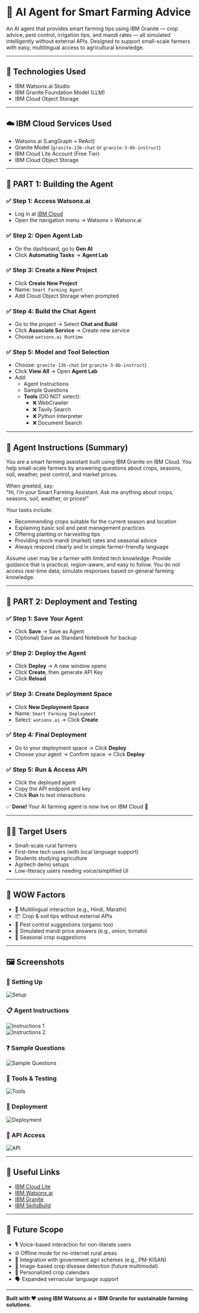 # 🌾 AI Agent for Smart Farming Advice

An AI agent that provides smart farming tips using IBM Granite — crop advice, pest control, irrigation tips, and mandi rates — all simulated intelligently without external APIs. Designed to support small-scale farmers with easy, multilingual access to agricultural knowledge.

---

## 🧠 Technologies Used

- IBM Watsonx.ai Studio  
- IBM Granite Foundation Model (LLM)  
- IBM Cloud Object Storage  

---

## ☁️ IBM Cloud Services Used

- Watsonx.ai (LangGraph + ReAct)  
- Granite Model (`granite-13b-chat` or `granite-3-8b-instruct`)  
- IBM Cloud Lite Account (Free Tier)  
- IBM Cloud Object Storage  

---

## 🧱 PART 1: Building the Agent

### ✅ Step 1: Access Watsonx.ai
- Log in at [IBM Cloud](https://cloud.ibm.com)
- Open the navigation menu → Watsonx > Watsonx.ai

### ✅ Step 2: Open Agent Lab
- On the dashboard, go to **Gen AI**
- Click **Automating Tasks** → **Agent Lab**

### ✅ Step 3: Create a New Project
- Click **Create New Project**
- Name: `Smart Farming Agent`
- Add Cloud Object Storage when prompted

### ✅ Step 4: Build the Chat Agent
- Go to the project → Select **Chat and Build**
- Click **Associate Service** → Create new service
- Choose `watsonx.ai Runtime`

### ✅ Step 5: Model and Tool Selection
- Choose: `granite-13b-chat` (or `granite-3-8b-instruct`)
- Click **View All** → Open **Agent Lab**
- Add:
  - Agent Instructions
  - Sample Questions
  - **Tools** (DO NOT select):
    - ❌ WebCrawler  
    - ❌ Tavily Search  
    - ❌ Python Interpreter  
    - ❌ Document Search  

---

## 🌾 Agent Instructions (Summary)

You are a smart farming assistant built using IBM Granite on IBM Cloud. You help small-scale farmers by answering questions about crops, seasons, soil, weather, pest control, and market prices.

When greeted, say:  
"Hi, I’m your Smart Farming Assistant. Ask me anything about crops, seasons, soil, weather, or prices!"

Your tasks include:
- Recommending crops suitable for the current season and location
- Explaining basic soil and pest management practices
- Offering planting or harvesting tips
- Providing mock mandi (market) rates and seasonal advice
- Always respond clearly and in simple farmer-friendly language

Assume user may be a farmer with limited tech knowledge. Provide guidance that is practical, region-aware, and easy to follow. You do not access real-time data; simulate responses based on general farming knowledge.


---

## 🧪 PART 2: Deployment and Testing

### ✅ Step 1: Save Your Agent
- Click **Save** → Save as Agent  
- (Optional) Save as Standard Notebook for backup

### ✅ Step 2: Deploy the Agent
- Click **Deploy** → A new window opens  
- Click **Create**, then generate API Key  
- Click **Reload**

### ✅ Step 3: Create Deployment Space
- Click **New Deployment Space**  
- Name: `Smart Farming Deployment`  
- Select: `watsonx.ai` → Click **Create**

### ✅ Step 4: Final Deployment
- Go to your deployment space → Click **Deploy**  
- Choose your agent → Confirm space → Click **Deploy**

### ✅ Step 5: Run & Access API
- Click the deployed agent  
- Copy the API endpoint and key  
- Click **Run** to test interactions

✅ **Done!** Your AI farming agent is now live on IBM Cloud 🎉

---

## 👨‍🌾 Target Users

- Small-scale rural farmers  
- First-time tech users (with local language support)  
- Students studying agriculture  
- Agritech demo setups  
- Low-literacy users needing voice/simplified UI  

---

## 🌟 WOW Factors

- 💬 Multilingual interaction (e.g., Hindi, Marathi)  
- 📦 Crop & soil tips without external APIs  
- 🐛 Pest control suggestions (organic too)  
- 🛒 Simulated mandi price answers (e.g., onion, tomato)  
- 📅 Seasonal crop suggestions  

---

## 🖼️ Screenshots

### 🔧 Setting Up
![Setup](https://github.com/user-attachments/assets/4ad8d717-e5d7-44a3-8e4d-332d3ff70c58)

### 📋 Agent Instructions
![Instructions 1](https://github.com/user-attachments/assets/497cbcb8-d424-4f9a-aec3-7fa4615b588c)  
![Instructions 2](https://github.com/user-attachments/assets/cb8ba48b-3196-4a22-8763-2297303de268)

### ❓ Sample Questions
![Sample Questions](https://github.com/user-attachments/assets/9c95f258-ce46-4be9-875e-b0cebe4761c9)

### 🔧 Tools & Testing
![Tools](https://github.com/user-attachments/assets/735df535-8805-4c93-a341-28d688eb3a99)

### 🚀 Deployment
![Deployment](https://github.com/user-attachments/assets/ad8a997e-0c44-411c-bb4a-4acc97a47fbe)

### 🔑 API Access
![API](https://github.com/user-attachments/assets/41458869-874f-441e-8d29-be5d7237774e)

---

## 🔗 Useful Links

- [IBM Cloud Lite](https://cloud.ibm.com/registration)  
- [IBM Watsonx.ai](https://www.ibm.com/products/watsonx-ai)  
- [IBM Granite](https://research.ibm.com/blog/granite-model-series)  
- [IBM SkillsBuild](https://skillsbuild.org/)  

---

## 🎯 Future Scope

- 🎙️ Voice-based interaction for non-literate users  
- 🌐 Offline mode for no-internet rural areas  
- 📲 Integration with government agri schemes (e.g., PM-KISAN)  
- 🧪 Image-based crop disease detection (future multimodal)  
- 📆 Personalized crop calendars  
- 🗣️ Expanded vernacular language support  

---

**Built with ❤️ using IBM Watsonx.ai + IBM Granite for sustainable farming solutions.**

